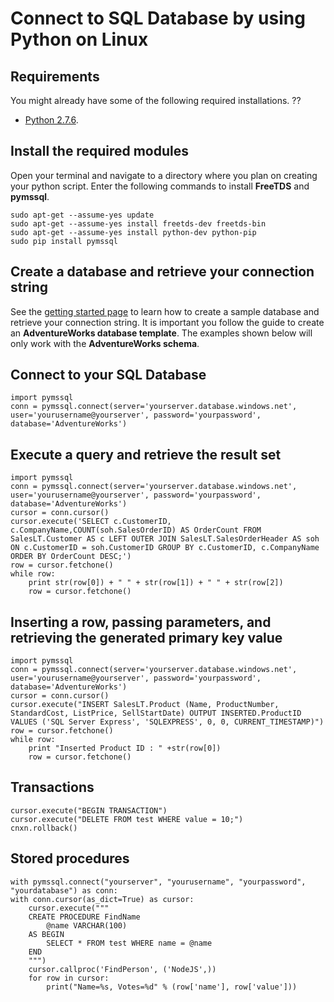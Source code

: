 <properties 
	pageTitle="Connect to SQL Database by using Python with pymssql on Ubuntu" 
	description="Give a code sample you can use to connect to Azure SQL Database."
	services="sql-database" 
	documentationCenter="" 
	authors="meet-bhagdev" 
	manager="jeffreyg" 
	editor=""/>


<tags 
	ms.service="sql-database" 
	ms.workload="sql-database" 
	ms.tgt_pltfrm="na" 
	ms.devlang="python" 
	ms.topic="article" 
	ms.date="04/13/2015" 
	ms.author="mebha"/>


# Connect to SQL Database by using Python on Linux


## Requirements


You might already have some of the following required installations. ??


- [Python 2.7.6](https://www.python.org/download/releases/2.7.6/).


## Install the required modules
Open your terminal and navigate to a directory where you plan on creating your python script. Enter the following commands to install **FreeTDS** and **pymssql**.

	sudo apt-get --assume-yes update  
	sudo apt-get --assume-yes install freetds-dev freetds-bin
	sudo apt-get --assume-yes install python-dev python-pip
	sudo pip install pymssql

 
## Create a database and retrieve your connection string
 
See the [getting started page](http://example.com/) to learn how to create a sample database and retrieve your connection string. It is important you follow the guide to create an **AdventureWorks database template**. The examples shown below will only work with the **AdventureWorks schema**. 
 

## Connect to your SQL Database


	import pymssql
	conn = pymssql.connect(server='yourserver.database.windows.net', user='yourusername@yourserver', password='yourpassword', database='AdventureWorks')


## Execute a query and retrieve the result set

	import pymssql
	conn = pymssql.connect(server='yourserver.database.windows.net', user='yourusername@yourserver', password='yourpassword', database='AdventureWorks')
	cursor = conn.cursor()
	cursor.execute('SELECT c.CustomerID, c.CompanyName,COUNT(soh.SalesOrderID) AS OrderCount FROM SalesLT.Customer AS c LEFT OUTER JOIN SalesLT.SalesOrderHeader AS soh ON c.CustomerID = soh.CustomerID GROUP BY c.CustomerID, c.CompanyName ORDER BY OrderCount DESC;')
	row = cursor.fetchone()
	while row:
	    print str(row[0]) + " " + str(row[1]) + " " + str(row[2]) 	
	    row = cursor.fetchone()

    

## Inserting a row, passing parameters, and retrieving the generated primary key value

	import pymssql
	conn = pymssql.connect(server='yourserver.database.windows.net', user='yourusername@yourserver', password='yourpassword', database='AdventureWorks')
	cursor = conn.cursor()
	cursor.execute("INSERT SalesLT.Product (Name, ProductNumber, StandardCost, ListPrice, SellStartDate) OUTPUT INSERTED.ProductID VALUES ('SQL Server Express', 'SQLEXPRESS', 0, 0, CURRENT_TIMESTAMP)")
	row = cursor.fetchone()
	while row:
	    print "Inserted Product ID : " +str(row[0])
	    row = cursor.fetchone()




## Transactions


	cursor.execute("BEGIN TRANSACTION")
	cursor.execute("DELETE FROM test WHERE value = 10;")
	cnxn.rollback()

## Stored procedures


	with pymssql.connect("yourserver", "yourusername", "yourpassword", "yourdatabase") as conn:
    with conn.cursor(as_dict=True) as cursor:
        cursor.execute("""
        CREATE PROCEDURE FindName
            @name VARCHAR(100)
        AS BEGIN
            SELECT * FROM test WHERE name = @name
        END
        """)
        cursor.callproc('FindPerson', ('NodeJS',))
        for row in cursor:
            print("Name=%s, Votes=%d" % (row['name'], row['value']))

